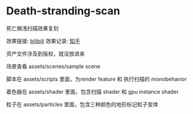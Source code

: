 # Death-stranding-scan
 死亡搁浅扫描效果复刻

 效果链接: [bilibili](https://www.bilibili.com/video/BV1tb421h7KD)
 效果记录: [知乎]()
 
 资产文件涉及到版权，就没放进来
 
 场景查看 assets/scenes/sample scene
 
 脚本在 assets/scripts 里面，为render feature 和 执行扫描的 monobehavior
 
 着色器在 assets/shader 里面，包含扫描 shader 和 gpu instance shader
 
 粒子在 assets/particles 里面，包含三种颜色的地形标记粒子变体
 

